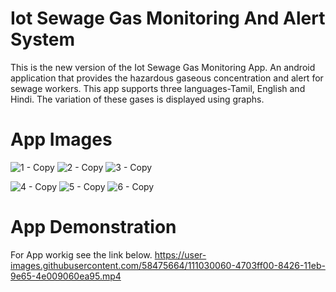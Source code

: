# Iot Sewage Gas Monitoring And Alert System
This is the new version of the Iot Sewage Gas Monitoring App. An android application that provides the hazardous gaseous concentration and alert for sewage workers. This app supports three languages-Tamil, English and Hindi. The variation of these gases is displayed using graphs.

# App Images
![1 - Copy](https://user-images.githubusercontent.com/58475664/90335031-6e5d2f80-dfef-11ea-915e-fd59ab0b3f66.jpg)
![2 - Copy](https://user-images.githubusercontent.com/58475664/90335034-71f0b680-dfef-11ea-9dd3-c640d9eb6a03.jpg)
![3 - Copy](https://user-images.githubusercontent.com/58475664/90335036-73ba7a00-dfef-11ea-9f7f-aa1ee7896286.jpg)

![4 - Copy](https://user-images.githubusercontent.com/58475664/90335037-75843d80-dfef-11ea-9096-65c7cbe9a196.jpg)
![5 - Copy](https://user-images.githubusercontent.com/58475664/90335039-774e0100-dfef-11ea-8795-fa471e84fb79.jpg)
![6 - Copy](https://user-images.githubusercontent.com/58475664/90335041-787f2e00-dfef-11ea-80b0-f2dcec5e9401.jpg)

# App Demonstration
For App workig see the link below.
https://user-images.githubusercontent.com/58475664/111030060-4703ff00-8426-11eb-9e65-4e009060ea95.mp4






